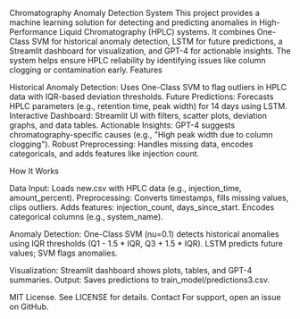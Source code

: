 Chromatography Anomaly Detection System
This project provides a machine learning solution for detecting and predicting anomalies in High-Performance Liquid Chromatography (HPLC) systems. It combines One-Class SVM for historical anomaly detection, LSTM for future predictions, a Streamlit dashboard for visualization, and GPT-4 for actionable insights. The system helps ensure HPLC reliability by identifying issues like column clogging or contamination early.
Features

Historical Anomaly Detection: Uses One-Class SVM to flag outliers in HPLC data with IQR-based deviation thresholds.
Future Predictions: Forecasts HPLC parameters (e.g., retention time, peak width) for 14 days using LSTM.
Interactive Dashboard: Streamlit UI with filters, scatter plots, deviation graphs, and data tables.
Actionable Insights: GPT-4 suggests chromatography-specific causes (e.g., "High peak width due to column clogging").
Robust Preprocessing: Handles missing data, encodes categoricals, and adds features like injection count.

How It Works

Data Input: Loads new.csv with HPLC data (e.g., injection_time, amount_percent).
Preprocessing:
Converts timestamps, fills missing values, clips outliers.
Adds features: injection_count, days_since_start.
Encodes categorical columns (e.g., system_name).


Anomaly Detection:
One-Class SVM (nu=0.1) detects historical anomalies using IQR thresholds (Q1 - 1.5 * IQR, Q3 + 1.5 * IQR).
LSTM predicts future values; SVM flags anomalies.


Visualization: Streamlit dashboard shows plots, tables, and GPT-4 summaries.
Output: Saves predictions to train_model/predictions3.csv.


MIT License. See LICENSE for details.
Contact
For support, open an issue on GitHub.
